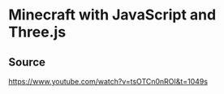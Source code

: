 # Minecraft with JavaScript and Three.js

## Source
https://www.youtube.com/watch?v=tsOTCn0nROI&t=1049s
